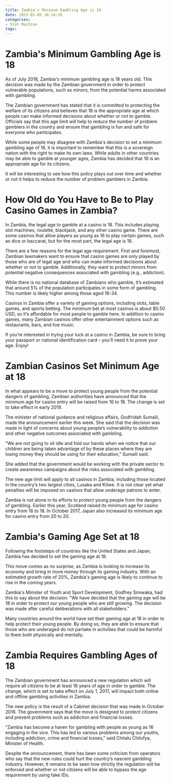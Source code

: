 ```yaml
---
title: Zambia's Minimum Gambling Age is 18
date: 2023-01-05 16:14:18
categories:
- Slot Machine
tags:
---
```



#  Zambia's Minimum Gambling Age is 18

As of July 2018, Zambia's minimum gambling age is 18 years old. This decision was made by the Zambian government in order to protect vulnerable populations, such as minors, from the potential harms associated with gambling.

The Zambian government has stated that it is committed to protecting the welfare of its citizens and believes that 18 is the appropriate age at which people can make informed decisions about whether or not to gamble. Officials say that this age limit will help to reduce the number of problem gamblers in the country and ensure that gambling is fun and safe for everyone who participates.

While some people may disagree with Zambia's decision to set a minimum gambling age of 18, it is important to remember that this is a sovereign nation with the right to make its own laws. While adults in other countries may be able to gamble at younger ages, Zambia has decided that 18 is an appropriate age for its citizens.

It will be interesting to see how this policy plays out over time and whether or not it helps to reduce the number of problem gamblers in Zambia.

#  How Old do You Have to Be to Play Casino Games in Zambia?

In Zambia, the legal age to gamble at a casino is 18. This includes playing slot machines, roulette, blackjack, and any other casino game. There are some casinos that allow players as young as 16 to play certain games, such as dice or baccarat, but for the most part, the legal age is 18.

There are a few reasons for the legal age requirement. First and foremost, Zambian lawmakers want to ensure that casino games are only played by those who are of legal age and who can make informed decisions about whether or not to gamble. Additionally, they want to protect minors from potential negative consequences associated with gambling (e.g., addiction).

While there is no national database of Zambians who gamble, it’s estimated that around 5% of the population participates in some form of gambling. This number is likely higher among those aged 18-34.

Casinos in Zambia offer a variety of gaming options, including slots, table games, and sports betting. The minimum bet at most casinos is about $0.50 USD, so it’s affordable for most people to gamble here. In addition to casino games, many Zambian casinos offer other entertainment options such as restaurants, bars, and live music.

If you’re interested in trying your luck at a casino in Zambia, be sure to bring your passport or national identification card – you’ll need it to prove your age. Enjoy!

#  Zambian Casinos Set Minimum Age at 18

In what appears to be a move to protect young people from the potential dangers of gambling, Zambian authorities have announced that the minimum age for casino entry will be raised from 16 to 18. The change is set to take effect in early 2019.

The minister of national guidance and religious affairs, Godfridah Sumaili, made the announcement earlier this week. She said that the decision was made in light of concerns about young people’s vulnerability to addiction and other negative outcomes associated with gambling.

“We are not going to sit idle and fold our hands when we notice that our children are being taken advantage of by these places where they are losing money they should be using for their education,” Sumaili said.

She added that the government would be working with the private sector to create awareness campaigns about the risks associated with gambling.

The new age limit will apply to all casinos in Zambia, including those located in the country’s two largest cities, Lusaka and Kitwe. It is not clear yet what penalties will be imposed on casinos that allow underage patrons to enter.

Zambia is not alone in its efforts to protect young people from the dangers of gambling. Earlier this year, Scotland raised its minimum age for casino entry from 16 to 18. In October 2017, Japan also increased its minimum age for casino entry from 20 to 20.

#  Zambia's Gaming Age Set at 18

Following the footsteps of countries like the United States and Japan, Zambia has decided to set the gaming age at 18.

This move comes as no surprise, as Zambia is looking to increase its economy and bring in more money through its gaming industry. With an estimated growth rate of 20%, Zambia's gaming age is likely to continue to rise in the coming years.

Zambia's Minister of Youth and Sport Development, Godfrey Simwaka, had this to say about the decision: "We have decided that the gaming age will be 18 in order to protect our young people who are still growing. The decision was made after careful deliberations with all stakeholders."

Many countries around the world have set their gaming age at 18 in order to help protect their young people. By doing so, they are able to ensure that those who are underaged do not partake in activities that could be harmful to them both physically and mentally.

#  Zambia Requires Gambling Ages of 18

The Zambian government has announced a new regulation which will require all citizens to be at least 18 years of age in order to gamble. The change, which is set to take effect on July 1, 2017, will impact both online and offline gambling activities in Zambia.

The new policy is the result of a Cabinet decision that was made in October 2016. The government says that the move is designed to protect citizens and prevent problems such as addiction and financial losses.

“Zambia has become a haven for gambling with people as young as 16 engaging in the vice. This has led to various problems among our youths, including addiction, crime and financial losses,” said Chitalu Chilufya, Minister of Health.

Despite the announcement, there has been some criticism from operators who say that the new rules could hurt the country’s nascent gambling industry. However, it remains to be seen how strictly the regulation will be enforced and whether or not citizens will be able to bypass the age requirement by using fake IDs.